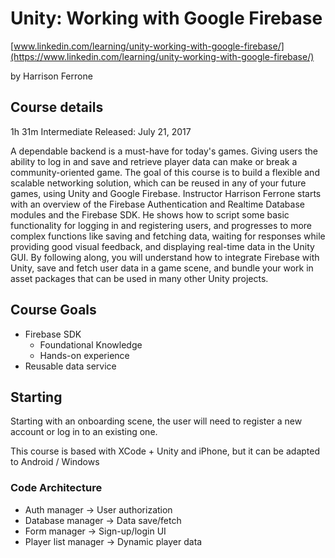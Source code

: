 # Unity: Working with Google Firebase

[www.linkedin.com/learning/unity-working-with-google-firebase/](https://www.linkedin.com/learning/unity-working-with-google-firebase/)

by Harrison Ferrone

## Course details

1h 31m  Intermediate  Released: July 21, 2017

A dependable backend is a must-have for today's games. Giving users the ability to log in and save and retrieve player data can make or break a community-oriented game. The goal of this course is to build a flexible and scalable networking solution, which can be reused in any of your future games, using Unity and Google Firebase. Instructor Harrison Ferrone starts with an overview of the Firebase Authentication and Realtime Database modules and the Firebase SDK. He shows how to script some basic functionality for logging in and registering users, and progresses to more complex functions like saving and fetching data, waiting for responses while providing good visual feedback, and displaying real-time data in the Unity GUI. By following along, you will understand how to integrate Firebase with Unity, save and fetch user data in a game scene, and bundle your work in asset packages that can be used in many other Unity projects.

## Course Goals

* Firebase SDK
  * Foundational Knowledge
  * Hands-on experience
* Reusable data service

## Starting

Starting with an onboarding scene, the user will need to register a new account or log in to an existing one.

This course is based with XCode + Unity and iPhone, but it can be adapted to Android / Windows

### Code Architecture

* Auth manager -> User authorization
* Database manager -> Data save/fetch
* Form manager -> Sign-up/login UI
* Player list manager -> Dynamic player data


